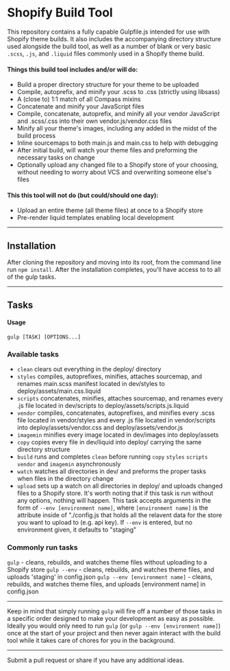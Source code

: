 Shopify Build Tool
=====================

This repository contains a fully capable Gulpfile.js intended for use with Shopify theme builds. It also includes the accompanying directory structure used alongside the build tool, as well as a number of blank or very basic `.scss`, `.js`, and `.liquid` files commonly used in a Shopify theme build.

#### Things this build tool includes and/or will do:
- Build a proper directory structure for your theme to be uploaded
- Compile, autoprefix, and minify your .scss to .css (strictly using libsass)
- A (close to) 1:1 match of all Compass mixins
- Concatenate and minify your JavaScript files
- Compile, concatenate, autoprefix, and minify all your vendor JavaScript and .scss/.css into their own vendor.js/vendor.css files
- Minify all your theme's images, including any added in the midst of the build process
- Inline sourcemaps to both main.js and main.css to help with debugging
- After initial build, will watch your theme files and preforming the necessary tasks on change
- Optionally upload any changed file to a Shopify store of your choosing, without needing to worry about VCS and overwriting someone else's files

#### This this tool will not do (but could/should one day):
- Upload an entire theme (all theme files) at once to a Shopify store
- Pre-render liquid templates enabling local development

---

## Installation

After cloning the repository and moving into its root, from the command line run `npm install`. After the installation completes, you'll have access to to all of the gulp tasks.

---

## Tasks

#### Usage
`gulp [TASK] [OPTIONS...]`

### Available tasks
- `clean`  clears out everything in the deploy/ directory
- `styles`  compiles, autoprefixes, minifies, attaches sourcemap, and renames main.scss manifest located in dev/styles to deploy/assets/main.css.liquid
- `scripts`  concatenates, minifies, attaches sourcemap, and renames every .js file located in dev/scripts to deploy/assets/scripts.js.liquid
- `vendor` compiles, concatenates, autoprefixes, and minifies every .scss file located in vendor/styles and every .js file located in vendor/scripts into deploy/assets/vendor.css and deploy/assets/vendor.js
- `imagemin`  minifies every image located in dev/images into deploy/assets
- `copy`  copies every file in dev/liquid into deploy/ carrying the same directory structure
- `build`  runs and completes `clean` before running `copy` `styles` `scripts` `vendor` and `imagemin` asynchronously 
- `watch`  watches all directories in dev/ and preforms the proper tasks when files in the directory change
- `upload`  sets up a watch on all directories in deploy/ and uploads changed files to a Shopify store. It's worth noting that if this task is run without any options, nothing will happen. This task accepts arguments in the form of 
`--env [environment name]`, where `[environment name]` is the attribute inside of "./config.js that holds all the relavent data for the store you want to upload to (e.g. api key). If `--env` is entered, but no environment given, it defaults to "staging"

### Commonly run tasks
`gulp` - cleans, rebuilds, and watches theme files without uploading to a Shopify store
`gulp --env` - cleans, rebuilds, and watches theme files, and uploads 'staging' in config.json
`gulp --env [environment name]` - cleans, rebuilds, and watches theme files, and uploads [environment name] in config.json

---

Keep in mind that simply running `gulp` will fire off a number of those tasks in a specific order designed to make your development as easy as possible. Ideally you would only need to run `gulp` (or `gulp --env [environment name]`) once at the start of your project and then never again interact with the build tool while it takes care of chores for you in the background.

---

Submit a pull request or share if you have any additional ideas.
